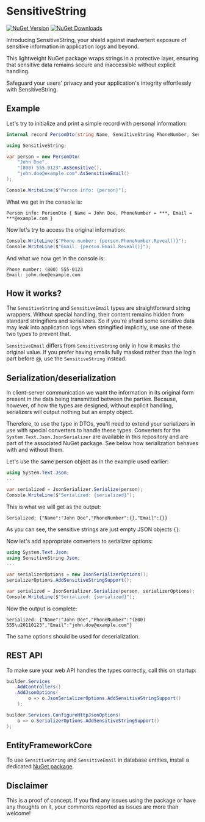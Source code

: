 # SensitiveString
[![NuGet Version](http://img.shields.io/nuget/v/SensitiveString.svg?style=for-the-badge&logo=nuget)](https://www.nuget.org/packages/SensitiveString/) [![NuGet Downloads](https://img.shields.io/nuget/dt/SensitiveString.svg?style=for-the-badge&logo=nuget)](https://www.nuget.org/packages/SensitiveString/)

Introducing SensitiveString, your shield against inadvertent exposure of sensitive information in application logs and beyond.

This lightweight NuGet package wraps strings in a protective layer, ensuring that sensitive data remains secure and inaccessible without explicit handling.

Safeguard your users' privacy and your application's integrity effortlessly with SensitiveString.

## Example

Let's try to initialize and print a simple record with personal information:

```c#
internal record PersonDto(string Name, SensitiveString PhoneNumber, SensitiveEmail Email);
```

```c#
using SensitiveString;

var person = new PersonDto(
    "John Doe",
    "(800) 555‑0123".AsSensitive(),
    "john.doe@example.com".AsSensitiveEmail()
);

Console.WriteLine($"Person info: {person}");
```

What we get in the console is:

```
Person info: PersonDto { Name = John Doe, PhoneNumber = ***, Email = ***@example.com }
```

Now let's try to access the original information:

```c#
Console.WriteLine($"Phone number: {person.PhoneNumber.Reveal()}");
Console.WriteLine($"Email: {person.Email.Reveal()}");
```

And what we now get in the console is:

```
Phone number: (800) 555‑0123
Email: john.doe@example.com
```

## How it works?

The `SensitiveString` and `SensitiveEmail` types are straightforward string wrappers. Without special handling, their content remains hidden from standard stringifiers and serializers. So if you're afraid some sensitive data may leak into application logs when stringified implicitly, use one of these two types to prevent that.

`SensitiveEmail` differs from `SensitiveString` only in how it masks the original value. If you prefer having emails fully masked rather than the login part before @, use the `SensitiveString` instead.



## Serialization/deserialization

In client-server communication we want the information in its original form present in the data being transmitted between the parties. Because, however, of how the types are designed, without explicit handling, serializers will output nothing but an empty object.

Therefore, to use the type in DTOs, you'll need to extend your serializers in use with special converters to handle these types. Converters for the `System.Text.Json.JsonSerializer` are available in this repository and are part of the associated NuGet package. See below how serialization behaves with and without them.

Let's use the same person object as in the example used earlier:

```c#
using System.Text.Json;
...

var serialized = JsonSerializer.Serialize(person);
Console.WriteLine($"Serialized: {serialized}");
```

This is what we will get as the output:

```
Serialized: {"Name":"John Doe","PhoneNumber":{},"Email":{}}
```

As you can see, the sensitive strings are just empty JSON objects `{}`.

Now let's add appropriate converters to serializer options:

```c#
using System.Text.Json;
using SensitiveString.Json;
...

var serializerOptions = new JsonSerializerOptions();
serializerOptions.AddSensitiveStringSupport();

var serialized = JsonSerializer.Serialize(person, serializerOptions);
Console.WriteLine($"Serialized: {serialized}");
```

Now the output is complete:

```
Serialized: {"Name":"John Doe","PhoneNumber":"(800) 555\u20110123","Email":"john.doe@example.com"}
```

The same options should be used for deserialization.

## REST API

To make sure your web API handles the types correctly, call this on startup:

```c#
builder.Services
   .AddControllers()
   .AddJsonOptions(
        o => o.JsonSerializerOptions.AddSensitiveStringSupport()
    );

builder.Services.ConfigureHttpJsonOptions(
    o => o.SerializerOptions.AddSensitiveStringSupport()
);
```



## EntityFrameworkCore

To use `SensitiveString` and `SensitiveEmail` in database entities, install a dedicated [NuGet package](https://www.nuget.org/packages/SensitiveString.EntityFrameworkCore/).



## Disclaimer

This is a proof of concept. If you find any issues using the package or have any thoughts on it, your comments reported as issues are more than welcome!

